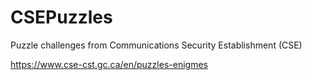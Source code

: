 # CSEPuzzles

Puzzle challenges from Communications Security Establishment (CSE)

https://www.cse-cst.gc.ca/en/puzzles-enigmes
